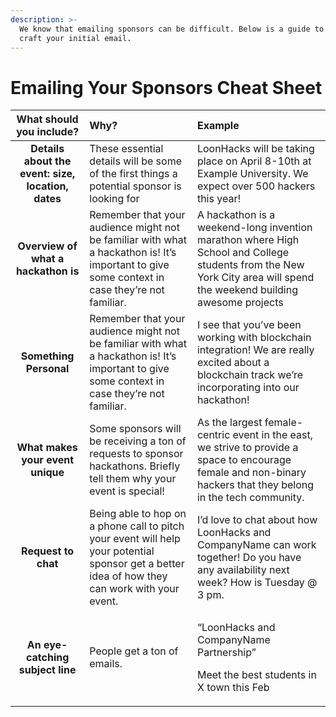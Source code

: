 ```yaml
---
description: >-
  We know that emailing sponsors can be difficult. Below is a guide to help
  craft your initial email.
---
```


# Emailing Your Sponsors Cheat Sheet

<table>
  <thead>
    <tr>
      <th style="text-align:center"><b>What should you include? </b>
      </th>
      <th style="text-align:left"><b>Why? </b>
      </th>
      <th style="text-align:left"><b>Example</b>
      </th>
    </tr>
  </thead>
  <tbody>
    <tr>
      <td style="text-align:center"><b>Details about the event: size, location, dates<br /></b>
      </td>
      <td style="text-align:left">These essential details will be some of the first things a potential sponsor
        is looking for</td>
      <td style="text-align:left">LoonHacks will be taking place on April 8-10th at Example University.
        We expect over 500 hackers this year!</td>
    </tr>
    <tr>
      <td style="text-align:center"><b>Overview of what a hackathon is </b>
      </td>
      <td style="text-align:left">Remember that your audience might not be familiar with what a hackathon
        is! It&#x2019;s important to give some context in case they&#x2019;re not
        familiar.</td>
      <td style="text-align:left">A hackathon is a weekend-long invention marathon where High School and
        College students from the New York City area will spend the weekend building
        awesome projects</td>
    </tr>
    <tr>
      <td style="text-align:center"><b>Something Personal </b>
      </td>
      <td style="text-align:left">Remember that your audience might not be familiar with what a hackathon
        is! It&#x2019;s important to give some context in case they&#x2019;re not
        familiar.</td>
      <td style="text-align:left">I see that you&#x2019;ve been working with blockchain integration! We
        are really excited about a blockchain track we&#x2019;re incorporating
        into our hackathon!</td>
    </tr>
    <tr>
      <td style="text-align:center"><b>What makes your event unique</b>
      </td>
      <td style="text-align:left">Some sponsors will be receiving a ton of requests to sponsor hackathons.
        Briefly tell them why your event is special!</td>
      <td style="text-align:left">As the largest female-centric event in the east, we strive to provide
        a space to encourage female and non-binary hackers that they belong in
        the tech community.</td>
    </tr>
    <tr>
      <td style="text-align:center"><b>Request to chat </b>
      </td>
      <td style="text-align:left">Being able to hop on a phone call to pitch your event will help your potential
        sponsor get a better idea of how they can work with your event.</td>
      <td
      style="text-align:left">I&#x2019;d love to chat about how LoonHacks and CompanyName can work together!
        Do you have any availability next week? How is Tuesday @ 3 pm.</td>
    </tr>
    <tr>
      <td style="text-align:center"><b>An eye-catching subject line</b>
      </td>
      <td style="text-align:left">People get a ton of emails.</td>
      <td style="text-align:left">
        <p>&#x201C;LoonHacks and CompanyName Partnership&#x201D;
          <br />
        </p>
        <p>Meet the best students in X town this Feb
          <br />
        </p>
      </td>
    </tr>
  </tbody>
</table>


